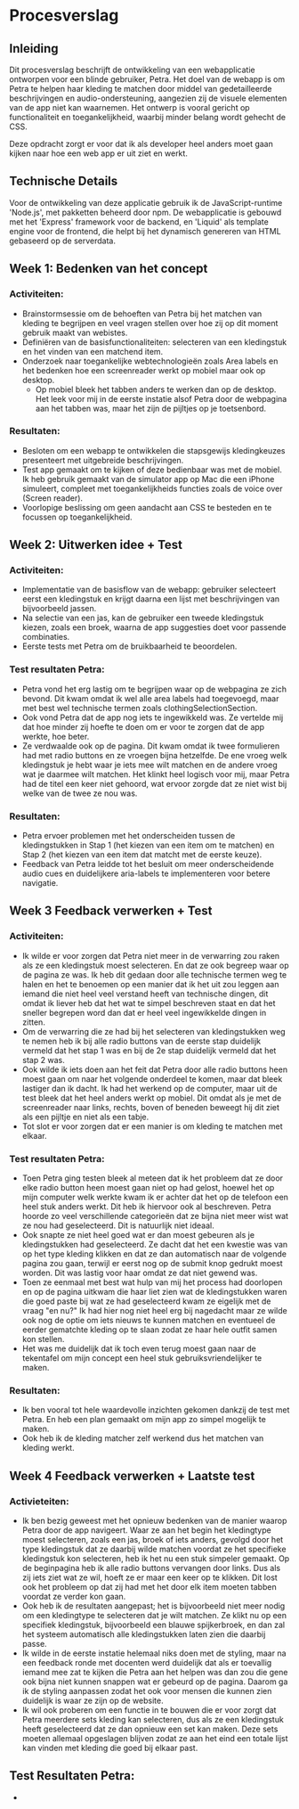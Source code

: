 # Procesverslag

## Inleiding
Dit procesverslag beschrijft de ontwikkeling van een webapplicatie ontworpen voor een blinde gebruiker, Petra. Het doel van de webapp is om Petra te helpen haar kleding te matchen door middel van gedetailleerde beschrijvingen en audio-ondersteuning, aangezien zij de visuele elementen van de app niet kan waarnemen. Het ontwerp is vooral gericht op functionaliteit en toegankelijkheid, waarbij minder belang wordt gehecht de CSS.

Deze opdracht zorgt er voor dat ik als developer heel anders moet gaan kijken naar hoe een web app er uit ziet en werkt.

## Technische Details
Voor de ontwikkeling van deze applicatie gebruik ik de JavaScript-runtime 'Node.js', met pakketten beheerd door npm. De webapplicatie is gebouwd met het 'Express' framework voor de backend, en 'Liquid' als template engine voor de frontend, die helpt bij het dynamisch genereren van HTML gebaseerd op de serverdata.

## Week 1: Bedenken van het concept
### Activiteiten: 
- Brainstormsessie om de behoeften van Petra bij het matchen van kleding te begrijpen en veel vragen stellen over hoe zij op dit moment gebruik maakt van webistes.
- Definiëren van de basisfunctionaliteiten: selecteren van een kledingstuk en het vinden van een matchend item.
- Onderzoek naar toegankelijke webtechnologieën zoals Area labels en het bedenken hoe een screenreader werkt op mobiel maar ook op desktop.
  - Op mobiel bleek het tabben anders te werken dan op de desktop. Het leek voor mij in de eerste instatie alsof Petra door de webpagina aan het tabben was, maar het zijn de pijltjes op je toetsenbord.     

### Resultaten: 
- Besloten om een webapp te ontwikkelen die stapsgewijs kledingkeuzes presenteert met uitgebreide beschrijvingen.
- Test app gemaakt om te kijken of deze bedienbaar was met de mobiel. Ik heb gebruik gemaakt van de simulator app op Mac die een iPhone simuleert, compleet met toegankelijkheids functies zoals de voice over (Screen reader).
- Voorlopige beslissing om geen aandacht aan CSS te besteden en te focussen op toegankelijkheid.

## Week 2: Uitwerken idee + Test
### Activiteiten:
- Implementatie van de basisflow van de webapp: gebruiker selecteert eerst een kledingstuk en krijgt daarna een lijst met beschrijvingen van bijvoorbeeld jassen.
- Na selectie van een jas, kan de gebruiker een tweede kledingstuk kiezen, zoals een broek, waarna de app suggesties doet voor passende combinaties.
- Eerste tests met Petra om de bruikbaarheid te beoordelen.

### Test resultaten Petra:
- Petra vond het erg lastig om te begrijpen waar op de webpagina ze zich bevond. Dit kwam omdat ik wel alle area labels had toegevoegd, maar met best wel technische termen zoals clothingSelectionSection.
- Ook vond Petra dat de app nog iets te ingewikkeld was. Ze vertelde mij dat hoe minder zij hoefte te doen om er voor te zorgen dat de app werkte, hoe beter.
- Ze verdwaalde ook op de pagina. Dit kwam omdat ik twee formulieren had met radio buttons en ze vroegen bijna hetzelfde. De ene vroeg welk kledingstuk je hebt waar je iets mee wilt matchen en de andere vroeg wat je daarmee wilt matchen. Het klinkt heel logisch voor mij, maar Petra had de titel een keer niet gehoord, wat ervoor zorgde dat ze niet wist bij welke van de twee ze nou was.


### Resultaten:
- Petra ervoer problemen met het onderscheiden tussen de kledingstukken in Stap 1 (het kiezen van een item om te matchen) en Stap 2 (het kiezen van een item dat matcht met de eerste keuze).
- Feedback van Petra leidde tot het besluit om meer onderscheidende audio cues en duidelijkere aria-labels te implementeren voor betere navigatie.

## Week 3 Feedback verwerken + Test
### Activiteiten:
- Ik wilde er voor zorgen dat Petra niet meer in de verwarring zou raken als ze een kledingstuk moest selecteren. En dat ze ook begreep waar op de pagina ze was. Ik heb dit gedaan door alle technische termen weg te halen en het te benoemen op een manier dat ik het uit zou leggen aan iemand die niet heel veel verstand heeft van technische dingen, dit omdat ik liever heb dat het wat te simpel beschreven staat en dat het sneller begrepen word dan dat er heel veel ingewikkelde dingen in zitten.
- Om de verwarring die ze had bij het selecteren van kledingstukken weg te nemen heb ik bij alle radio buttons van de eerste stap duidelijk vermeld dat het stap 1 was en bij de 2e stap duidelijk vermeld dat het stap 2 was.
- Ook wilde ik iets doen aan het feit dat Petra door alle radio buttons heen moest gaan om naar het volgende onderdeel te komen, maar dat bleek lastiger dan ik dacht. Ik had het werkend op de computer, maar uit de test bleek dat het heel anders werkt op mobiel. Dit omdat als je met de screenreader naar links, rechts, boven of beneden beweegt hij dit ziet als een pijltje en niet als een tabje.
- Tot slot er voor zorgen dat er een manier is om kleding te matchen met elkaar.

### Test resultaten Petra: 
- Toen Petra ging testen bleek al meteen dat ik het probleem dat ze door elke radio button heen moest gaan niet op had gelost, hoewel het op mijn computer welk werkte kwam ik er achter dat het op de telefoon een heel stuk anders werkt. Dit heb ik hiervoor ook al beschreven. Petra hoorde zo veel verschillende categorieën dat ze bijna niet meer wist wat ze nou had geselecteerd. Dit is natuurlijk niet ideaal.
- Ook snapte ze niet heel goed wat er dan moest gebeuren als je kledingstukken had geselecteerd. Ze dacht dat het een kwestie was van op het type kleding klikken en dat ze dan automatisch naar de volgende pagina zou gaan, terwijl er eerst nog op de submit knop gedrukt moest worden. Dit was lastig voor haar omdat ze dat niet gewend was.
- Toen ze eenmaal met best wat hulp van mij het process had doorlopen en op de pagina uitkwam die haar liet zien wat de kledingstukken waren die goed paste bij wat ze had geselecteerd kwam ze eigelijk met de vraag "en nu?" Ik had hier nog niet heel erg bij nagedacht maar ze wilde ook nog de optie om iets nieuws te kunnen matchen en eventueel de eerder gematchte kleding op te slaan zodat ze haar hele outfit samen kon stellen.
- Het was me duidelijk dat ik toch even terug moest gaan naar de tekentafel om mijn concept een heel stuk gebruiksvriendelijker te maken.

### Resultaten:
- Ik ben vooral tot hele waardevolle inzichten gekomen dankzij de test met Petra. En heb een plan gemaakt om mijn app zo simpel mogelijk te maken.
- Ook heb ik de kleding matcher zelf werkend dus het matchen van kleding werkt.

## Week 4 Feedback verwerken + Laatste test
### Activieteiten:
- Ik ben bezig geweest met het opnieuw bedenken van de manier waarop Petra door de app navigeert. Waar ze aan het begin het kledingtype moest selecteren, zoals een jas, broek of iets anders, gevolgd door het type kledingstuk dat ze daarbij wilde matchen voordat ze het specifieke kledingstuk kon selecteren, heb ik het nu een stuk simpeler gemaakt. Op de beginpagina heb ik alle radio buttons vervangen door links. Dus als zij iets ziet wat ze wil, hoeft ze er maar een keer op te klikken. Dit lost ook het probleem op dat zij had met het door elk item moeten tabben voordat ze verder kon gaan.
- Ook heb ik de resultaten aangepast; het is bijvoorbeeld niet meer nodig om een kledingtype te selecteren dat je wilt matchen. Ze klikt nu op een specifiek kledingstuk, bijvoorbeeld een blauwe spijkerbroek, en dan zal het systeem automatisch alle kledingstukken laten zien die daarbij passe.
- Ik wilde in de eerste instatie helemaal niks doen met de styling, maar na een feedback ronde met docenten werd duidelijk dat als er toevallig iemand mee zat te kijken die Petra aan het helpen was dan zou die gene ook bijna niet kunnen snappen wat er gebeurd op de pagina. Daarom ga ik de styling aanpassen zodat het ook voor mensen die kunnen zien duidelijk is waar ze zijn op de website.
- Ik wil ook proberen om een functie in te bouwen die er voor zorgt dat Petra meerdere sets kleding kan selecteren, dus als ze een kledingstuk heeft geselecteerd dat ze dan opnieuw een set kan maken. Deze sets moeten allemaal opgeslagen blijven zodat ze aan het eind een totale lijst kan vinden met kleding die goed bij elkaar past.

  
## Test Resultaten Petra:
- 












